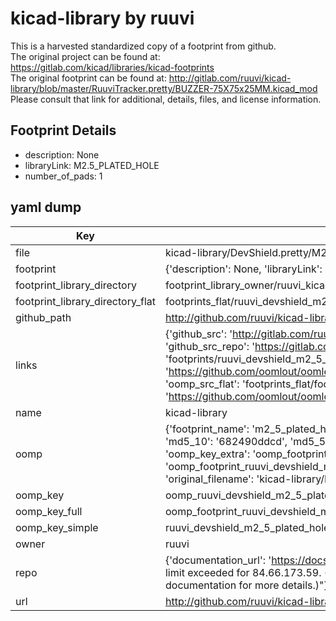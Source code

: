 # kicad-library by ruuvi  
This is a harvested standardized copy of a footprint from github.  
The original project can be found at:  
https://gitlab.com/kicad/libraries/kicad-footprints  
The original footprint can be found at:
http://gitlab.com/ruuvi/kicad-library/blob/master/RuuviTracker.pretty/BUZZER-75X75x25MM.kicad_mod
Please consult that link for additional, details, files, and license information.  
## Footprint Details
* description: None  
* libraryLink: M2.5_PLATED_HOLE  
* number_of_pads: 1  
## yaml dump  
| Key | Value |  
| --- | --- |  
| file | kicad-library/DevShield.pretty/M2.5_PLATED_HOLE.kicad_mod |  
| footprint | {'description': None, 'libraryLink': 'M2.5_PLATED_HOLE', 'number_of_pads': 1} |  
| footprint_library_directory | footprint_library_owner/ruuvi_kicad-library |  
| footprint_library_directory_flat | footprints_flat/ruuvi_devshield_m2_5_plated_hole/working |  
| github_path | http://github.com/ruuvi/kicad-library/blob/master/DevShield.pretty/M2.5_PLATED_HOLE.kicad_mod |  
| links | {'github_src': 'http://gitlab.com/ruuvi/kicad-library/blob/master/RuuviTracker.pretty/BUZZER-75X75x25MM.kicad_mod', 'github_src_repo': 'https://gitlab.com/kicad/libraries/kicad-footprints', 'oomp_bot': 'footprints/ruuvi_devshield_m2_5_plated_hole/working', 'oomp_bot_github': 'https://github.com/oomlout/oomlout_oomp_footprint_bot/tree/main/footprints/ruuvi_devshield_m2_5_plated_hole/working', 'oomp_src_flat': 'footprints_flat/footprints_flat/ruuvi_devshield_m2_5_plated_hole/working', 'oomp_src_flat_github': 'https://github.com/oomlout/oomlout_oomp_footprint_src/tree/main/footprints_flat/ruuvi_devshield_m2_5_plated_hole/working'} |  
| name | kicad-library |  
| oomp | {'footprint_name': 'm2_5_plated_hole', 'library_name': 'devshield', 'md5': '682490ddcd17538a9178682856c70931', 'md5_10': '682490ddcd', 'md5_5': '68249', 'md5_6': '682490', 'oomp_key': 'oomp_ruuvi_devshield_m2_5_plated_hole', 'oomp_key_extra': 'oomp_footprint_ruuvi_devshield_m2_5_plated_hole', 'oomp_key_full': 'oomp_footprint_ruuvi_devshield_m2_5_plated_hole_682490', 'oomp_key_simple': 'ruuvi_devshield_m2_5_plated_hole', 'original_filename': 'kicad-library/DevShield.pretty/M2.5_PLATED_HOLE.kicad_mod', 'owner_name': 'ruuvi'} |  
| oomp_key | oomp_ruuvi_devshield_m2_5_plated_hole |  
| oomp_key_full | oomp_footprint_ruuvi_devshield_m2_5_plated_hole |  
| oomp_key_simple | ruuvi_devshield_m2_5_plated_hole |  
| owner | ruuvi |  
| repo | {'documentation_url': 'https://docs.github.com/rest/overview/resources-in-the-rest-api#rate-limiting', 'message': "API rate limit exceeded for 84.66.173.59. (But here's the good news: Authenticated requests get a higher rate limit. Check out the documentation for more details.)"} |  
| url | http://github.com/ruuvi/kicad-library |  

